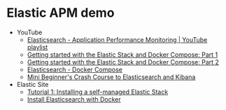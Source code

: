 # Elastic APM demo

* YouTube
    * [Elasticsearch - Application Performance Monitoring | YouTube playlist](https://www.youtube.com/playlist?list=PLPatHYWw1RVvMiC44TRgHJn8_FwI90QZc)
    * [Getting started with the Elastic Stack and Docker Compose: Part 1](https://www.elastic.co/blog/getting-started-with-the-elastic-stack-and-docker-compose)
    * [Getting started with the Elastic Stack and Docker Compose: Part 2](https://www.elastic.co/blog/getting-started-with-the-elastic-stack-and-docker-compose-part-2)
    * [Elasticsearch - Docker Compose](https://www.youtube.com/playlist?list=PLPatHYWw1RVuaGUCZoqEnoqkxLed2jr-u)
    * [Mini Beginner's Crash Course to Elasticsearch and Kibana](https://www.youtube.com/playlist?list=PL_mJOmq4zsHbcdoeAwNWuhEWwDARMMBta)
* Elastic Site
    * [Tutorial 1: Installing a self-managed Elastic Stack](https://www.elastic.co/guide/en/elastic-stack/8.13/installing-stack-demo-self.html)
    * [Install Elasticsearch with Docker](https://www.elastic.co/guide/en/elasticsearch/reference/current/docker.html)
